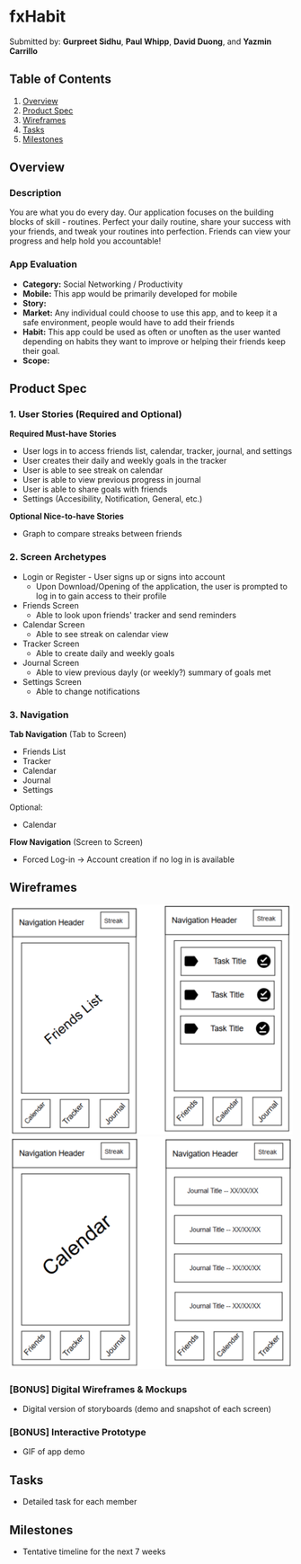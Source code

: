 # fxHabit
Submitted by: **Gurpreet Sidhu**, **Paul Whipp**, **David Duong**, and **Yazmin Carrillo**

## Table of Contents
1. [Overview](#Overview)
1. [Product Spec](#Product-Spec)
1. [Wireframes](#Wireframes)
1. [Tasks](#Tasks)
1. [Milestones](#Milestones)

## Overview
### Description
You are what you do every day. Our application focuses on the building blocks of skill - routines. Perfect your daily routine, share your success with your friends, and tweak your routines into perfection. Friends can view your progress and help hold you accountable!

### App Evaluation
- **Category:** Social Networking / Productivity
- **Mobile:** This app would be primarily developed for mobile
- **Story:** 
- **Market:** Any individual could choose to use this app, and to keep it a safe environment, people would have to add their friends
- **Habit:** This app could be used as often or unoften as the user wanted depending on habits they want to improve or helping their friends keep their goal. 
- **Scope:** 

## Product Spec
### 1. User Stories (Required and Optional)

**Required Must-have Stories**

* User logs in to access friends list, calendar, tracker, journal, and settings
* User creates their daily and weekly goals in the tracker
* User is able to see streak on calendar 
* User is able to view previous progress in journal
* User is able to share goals with friends 
* Settings (Accesibility, Notification, General, etc.) 

**Optional Nice-to-have Stories**

* Graph to compare streaks between friends

### 2. Screen Archetypes

* Login or Register - User signs up or signs into account
  * Upon Download/Opening of the application, the user is prompted to log in to gain access to their profile
* Friends Screen 
  * Able to look upon friends' tracker and send reminders 
* Calendar Screen
  * Able to see streak on calendar view 
* Tracker Screen 
  * Able to create daily and weekly goals
* Journal Screen 
  * Able to view previous dayly (or weekly?) summary of goals met
* Settings Screen 
  * Able to change notifications

### 3. Navigation

**Tab Navigation** (Tab to Screen)

* Friends List
* Tracker
* Calendar
* Journal
* Settings 

Optional:
* Calendar 

**Flow Navigation** (Screen to Screen)
* Forced Log-in -> Account creation if no log in is available

## Wireframes
![Mock1](mocks/mock1.png)
![Mock2](mocks/mock2.png)

### [BONUS] Digital Wireframes & Mockups
* Digital version of storyboards (demo and snapshot of each screen) 

### [BONUS] Interactive Prototype
* GIF of app demo 

## Tasks
* Detailed task for each member

## Milestones
* Tentative timeline for the next 7 weeks 

